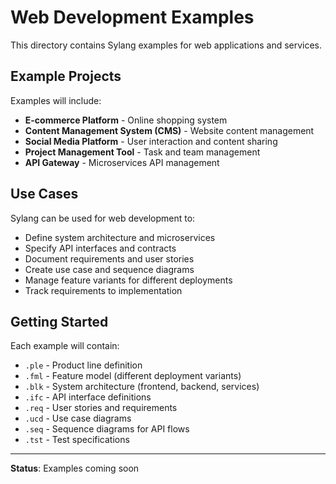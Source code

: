 # Web Development Examples

This directory contains Sylang examples for web applications and services.

## Example Projects

Examples will include:
- **E-commerce Platform** - Online shopping system
- **Content Management System (CMS)** - Website content management
- **Social Media Platform** - User interaction and content sharing
- **Project Management Tool** - Task and team management
- **API Gateway** - Microservices API management

## Use Cases

Sylang can be used for web development to:
- Define system architecture and microservices
- Specify API interfaces and contracts
- Document requirements and user stories
- Create use case and sequence diagrams
- Manage feature variants for different deployments
- Track requirements to implementation

## Getting Started

Each example will contain:
- `.ple` - Product line definition
- `.fml` - Feature model (different deployment variants)
- `.blk` - System architecture (frontend, backend, services)
- `.ifc` - API interface definitions
- `.req` - User stories and requirements
- `.ucd` - Use case diagrams
- `.seq` - Sequence diagrams for API flows
- `.tst` - Test specifications

---

**Status**: Examples coming soon

